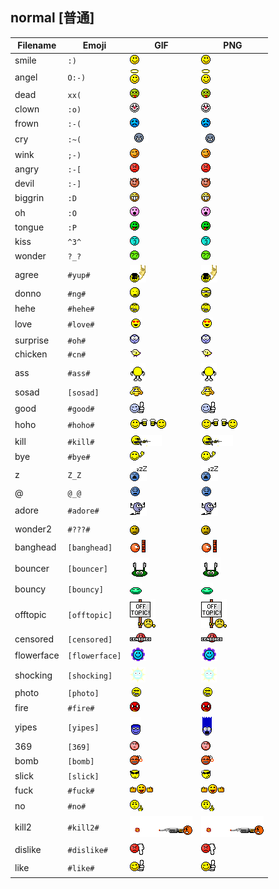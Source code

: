 ## normal [普通]
| Filename | Emoji | GIF | PNG |
| --- | --- | --- | --- |
| smile | `:)` | ![smile](../../assets/android/faces/normal/smile.gif) | ![smile](../../assets/android/faces_png/normal/smile.png) |
| angel | `O:-)` | ![angel](../../assets/android/faces/normal/angel.gif) | ![angel](../../assets/android/faces_png/normal/angel.png) |
| dead | `xx(` | ![dead](../../assets/android/faces/normal/dead.gif) | ![dead](../../assets/android/faces_png/normal/dead.png) |
| clown | `:o)` | ![clown](../../assets/android/faces/normal/clown.gif) | ![clown](../../assets/android/faces_png/normal/clown.png) |
| frown | `:-(` | ![frown](../../assets/android/faces/normal/frown.gif) | ![frown](../../assets/android/faces_png/normal/frown.png) |
| cry | `:~(` | ![cry](../../assets/android/faces/normal/cry.gif) | ![cry](../../assets/android/faces_png/normal/cry.png) |
| wink | `;-)` | ![wink](../../assets/android/faces/normal/wink.gif) | ![wink](../../assets/android/faces_png/normal/wink.png) |
| angry | `:-[` | ![angry](../../assets/android/faces/normal/angry.gif) | ![angry](../../assets/android/faces_png/normal/angry.png) |
| devil | `:-]` | ![devil](../../assets/android/faces/normal/devil.gif) | ![devil](../../assets/android/faces_png/normal/devil.png) |
| biggrin | `:D` | ![biggrin](../../assets/android/faces/normal/biggrin.gif) | ![biggrin](../../assets/android/faces_png/normal/biggrin.png) |
| oh | `:O` | ![oh](../../assets/android/faces/normal/oh.gif) | ![oh](../../assets/android/faces_png/normal/oh.png) |
| tongue | `:P` | ![tongue](../../assets/android/faces/normal/tongue.gif) | ![tongue](../../assets/android/faces_png/normal/tongue.png) |
| kiss | `^3^` | ![kiss](../../assets/android/faces/normal/kiss.gif) | ![kiss](../../assets/android/faces_png/normal/kiss.png) |
| wonder | `?_?` | ![wonder](../../assets/android/faces/normal/wonder.gif) | ![wonder](../../assets/android/faces_png/normal/wonder.png) |
| agree | `#yup#` | ![agree](../../assets/android/faces/normal/agree.gif) | ![agree](../../assets/android/faces_png/normal/agree.png) |
| donno | `#ng#` | ![donno](../../assets/android/faces/normal/donno.gif) | ![donno](../../assets/android/faces_png/normal/donno.png) |
| hehe | `#hehe#` | ![hehe](../../assets/android/faces/normal/hehe.gif) | ![hehe](../../assets/android/faces_png/normal/hehe.png) |
| love | `#love#` | ![love](../../assets/android/faces/normal/love.gif) | ![love](../../assets/android/faces_png/normal/love.png) |
| surprise | `#oh#` | ![surprise](../../assets/android/faces/normal/surprise.gif) | ![surprise](../../assets/android/faces_png/normal/surprise.png) |
| chicken | `#cn#` | ![chicken](../../assets/android/faces/normal/chicken.gif) | ![chicken](../../assets/android/faces_png/normal/chicken.png) |
| ass | `#ass#` | ![ass](../../assets/android/faces/normal/ass.gif) | ![ass](../../assets/android/faces_png/normal/ass.png) |
| sosad | `[sosad]` | ![sosad](../../assets/android/faces/normal/sosad.gif) | ![sosad](../../assets/android/faces_png/normal/sosad.png) |
| good | `#good#` | ![good](../../assets/android/faces/normal/good.gif) | ![good](../../assets/android/faces_png/normal/good.png) |
| hoho | `#hoho#` | ![hoho](../../assets/android/faces/normal/hoho.gif) | ![hoho](../../assets/android/faces_png/normal/hoho.png) |
| kill | `#kill#` | ![kill](../../assets/android/faces/normal/kill.gif) | ![kill](../../assets/android/faces_png/normal/kill.png) |
| bye | `#bye#` | ![bye](../../assets/android/faces/normal/bye.gif) | ![bye](../../assets/android/faces_png/normal/bye.png) |
| z | `Z_Z` | ![z](../../assets/android/faces/normal/z.gif) | ![z](../../assets/android/faces_png/normal/z.png) |
| @ | `@_@` | ![@](../../assets/android/faces/normal/@.gif) | ![@](../../assets/android/faces_png/normal/@.png) |
| adore | `#adore#` | ![adore](../../assets/android/faces/normal/adore.gif) | ![adore](../../assets/android/faces_png/normal/adore.png) |
| wonder2 | `#???#` | ![wonder2](../../assets/android/faces/normal/wonder2.gif) | ![wonder2](../../assets/android/faces_png/normal/wonder2.png) |
| banghead | `[banghead]` | ![banghead](../../assets/android/faces/normal/banghead.gif) | ![banghead](../../assets/android/faces_png/normal/banghead.png) |
| bouncer | `[bouncer]` | ![bouncer](../../assets/android/faces/normal/bouncer.gif) | ![bouncer](../../assets/android/faces_png/normal/bouncer.png) |
| bouncy | `[bouncy]` | ![bouncy](../../assets/android/faces/normal/bouncy.gif) | ![bouncy](../../assets/android/faces_png/normal/bouncy.png) |
| offtopic | `[offtopic]` | ![offtopic](../../assets/android/faces/normal/offtopic.gif) | ![offtopic](../../assets/android/faces_png/normal/offtopic.png) |
| censored | `[censored]` | ![censored](../../assets/android/faces/normal/censored.gif) | ![censored](../../assets/android/faces_png/normal/censored.png) |
| flowerface | `[flowerface]` | ![flowerface](../../assets/android/faces/normal/flowerface.gif) | ![flowerface](../../assets/android/faces_png/normal/flowerface.png) |
| shocking | `[shocking]` | ![shocking](../../assets/android/faces/normal/shocking.gif) | ![shocking](../../assets/android/faces_png/normal/shocking.png) |
| photo | `[photo]` | ![photo](../../assets/android/faces/normal/photo.gif) | ![photo](../../assets/android/faces_png/normal/photo.png) |
| fire | `#fire#` | ![fire](../../assets/android/faces/normal/fire.gif) | ![fire](../../assets/android/faces_png/normal/fire.png) |
| yipes | `[yipes]` | ![yipes](../../assets/android/faces/normal/yipes.gif) | ![yipes](../../assets/android/faces_png/normal/yipes.png) |
| 369 | `[369]` | ![369](../../assets/android/faces/normal/369.gif) | ![369](../../assets/android/faces_png/normal/369.png) |
| bomb | `[bomb]` | ![bomb](../../assets/android/faces/normal/bomb.gif) | ![bomb](../../assets/android/faces_png/normal/bomb.png) |
| slick | `[slick]` | ![slick](../../assets/android/faces/normal/slick.gif) | ![slick](../../assets/android/faces_png/normal/slick.png) |
| fuck | `#fuck#` | ![fuck](../../assets/android/faces/normal/fuck.gif) | ![fuck](../../assets/android/faces_png/normal/fuck.png) |
| no | `#no#` | ![no](../../assets/android/faces/normal/no.gif) | ![no](../../assets/android/faces_png/normal/no.png) |
| kill2 | `#kill2#` | ![kill2](../../assets/android/faces/normal/kill2.gif) | ![kill2](../../assets/android/faces_png/normal/kill2.png) |
| dislike | `#dislike#` | ![dislike](../../assets/android/faces/normal/dislike.gif) | ![dislike](../../assets/android/faces_png/normal/dislike.png) |
| like | `#like#` | ![like](../../assets/android/faces/normal/like.gif) | ![like](../../assets/android/faces_png/normal/like.png) |

